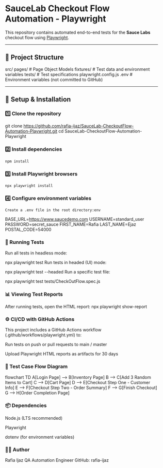 # SauceLab Checkout Flow Automation - Playwright

This repository contains automated end-to-end tests for the **Sauce Labs** checkout flow using [Playwright](https://playwright.dev/).

---

## 📂 Project Structure
src/
pages/ # Page Object Models
fixtures/ # Test data and environment variables
tests/ # Test specifications
playwright.config.js
.env # Environment variables (not committed to GitHub)

---

## 🚀 Setup & Installation

### 1️⃣ Clone the repository

   git clone https://github.com/rafia-ijaz/SauceLab-CheckoutFlow-Automation-Playwright.git
   cd SauceLab-CheckoutFlow-Automation-Playwright

### 2️⃣ Install dependencies
    npm install

### 3️⃣ Install Playwright browsers
    npx playwright install

### 4️⃣ Configure environment variables
    Create a .env file in the root directory:env

   BASE_URL=https://www.saucedemo.com
   USERNAME=standard_user
   PASSWORD=secret_sauce
   FIRST_NAME=Rafia
   LAST_NAME=Ejaz
   POSTAL_CODE=54000

### 🧪 Running Tests
  Run all tests in headless mode:

  npx playwright test
  Run tests in headed (UI) mode:

  npx playwright test --headed
  Run a specific test file:

  npx playwright test tests/CheckOutFlow.spec.js

### 📊 Viewing Test Reports
  After running tests, open the HTML report:
  npx playwright show-report


### ⚙️ CI/CD with GitHub Actions
  This project includes a GitHub Actions workflow (.github/workflows/playwright.yml) to:

  Run tests on push or pull requests to main / master

  Upload Playwright HTML reports as artifacts for 30 days

### 📐 Test Case Flow Diagram
 flowchart TD
    A[Login Page] --> B[Inventory Page]
    B --> C[Add 3 Random Items to Cart]
    C --> D[Cart Page]
    D --> E[Checkout Step One - Customer Info]
    E --> F[Checkout Step Two - Order Summary]
    F --> G[Finish Checkout]
    G --> H[Order Completion Page]


### 📦 Dependencies
  Node.js (LTS recommended)

  Playwright

  dotenv (for environment variables)

### 👩‍💻 Author
  Rafia Ijaz
  QA Automation Engineer
  GitHub: rafia-ijaz
